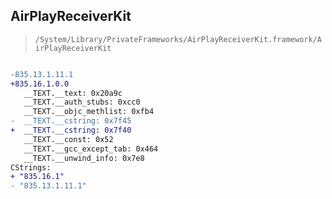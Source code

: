 ## AirPlayReceiverKit

> `/System/Library/PrivateFrameworks/AirPlayReceiverKit.framework/AirPlayReceiverKit`

```diff

-835.13.1.11.1
+835.16.1.0.0
   __TEXT.__text: 0x20a9c
   __TEXT.__auth_stubs: 0xcc0
   __TEXT.__objc_methlist: 0xfb4
-  __TEXT.__cstring: 0x7f45
+  __TEXT.__cstring: 0x7f40
   __TEXT.__const: 0x52
   __TEXT.__gcc_except_tab: 0x464
   __TEXT.__unwind_info: 0x7e8
CStrings:
+ "835.16.1"
- "835.13.1.11.1"

```
